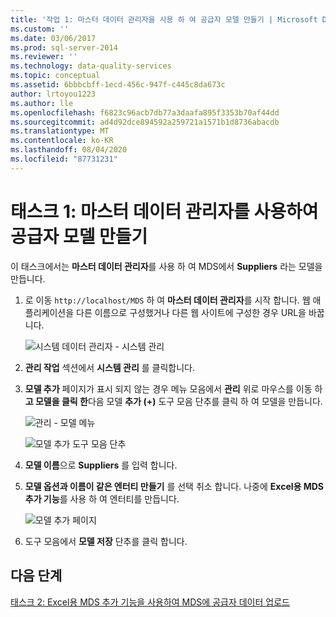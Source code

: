 ```yaml
---
title: '작업 1: 마스터 데이터 관리자을 사용 하 여 공급자 모델 만들기 | Microsoft Docs'
ms.custom: ''
ms.date: 03/06/2017
ms.prod: sql-server-2014
ms.reviewer: ''
ms.technology: data-quality-services
ms.topic: conceptual
ms.assetid: 6bbbcbff-1ecd-456c-947f-c445c8da673c
author: lrtoyou1223
ms.author: lle
ms.openlocfilehash: f6823c96acb7db77a3daafa895f3353b70af44dd
ms.sourcegitcommit: ad4d92dce894592a259721a1571b1d8736abacdb
ms.translationtype: MT
ms.contentlocale: ko-KR
ms.lasthandoff: 08/04/2020
ms.locfileid: "87731231"
---
```

# <a name="task-1-creating-suppliers-model-using-master-data-manager"></a>태스크 1: 마스터 데이터 관리자를 사용하여 공급자 모델 만들기
  이 태스크에서는 **마스터 데이터 관리자**를 사용 하 여 MDS에서 **Suppliers** 라는 모델을 만듭니다.  
  
1.  로 이동 `http://localhost/MDS` 하 여 **마스터 데이터 관리자**를 시작 합니다. 웹 애플리케이션을 다른 이름으로 구성했거나 다른 웹 사이트에 구성한 경우 URL을 바꿉니다.  
  
     ![시스템 데이터 관리자 - 시스템 관리](../../2014/tutorials/media/et-creatingsuppliersmodelusingmdm-01.jpg "시스템 데이터 관리자 - 시스템 관리")  
  
2.  **관리 작업** 섹션에서 **시스템 관리** 를 클릭합니다.  
  
3.  **모델 추가** 페이지가 표시 되지 않는 경우 메뉴 모음에서 **관리** 위로 마우스를 이동 하 **고 모델을 클릭 한**다음 모델 **추가 (+)** 도구 모음 단추를 클릭 하 여 모델을 만듭니다.  
  
     ![관리 - 모델 메뉴](../../2014/tutorials/media/et-creatingsuppliersmodelusingmdm-02.jpg "관리 - 모델 메뉴")  
  
     ![모델 추가 도구 모음 단추](../../2014/tutorials/media/et-creatingsuppliersmodelusingmdm-03.jpg "모델 추가 도구 모음 단추")  
  
4.  **모델 이름**으로 **Suppliers** 를 입력 합니다.  
  
5.  **모델 옵션과 이름이 같은 엔터티 만들기** 를 선택 취소 합니다. 나중에 **Excel용 MDS 추가 기능**를 사용 하 여 엔터티를 만듭니다.  
  
     ![모델 추가 페이지](../../2014/tutorials/media/et-creatingsuppliersmodelusingmdm-04.jpg "모델 추가 페이지")  
  
6.  도구 모음에서 **모델 저장** 단추를 클릭 합니다.  
  
## <a name="next-step"></a>다음 단계  
 [태스크 2: Excel용 MDS 추가 기능을 사용하여 MDS에 공급자 데이터 업로드](../../2014/tutorials/task-2-uploading-supplier-data-to-mds-using-mds-add-in-for-excel.md)  
  
  
